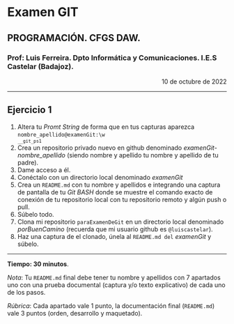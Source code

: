# Examen GIT
## PROGRAMACIÓN. CFGS DAW.
### Prof: Luis Ferreira. Dpto Informática y Comunicaciones. I.E.S Castelar (Badajoz).

<div style="text-align: right;">10 de octubre de 2022</div>

---

## Ejercicio 1
1. Altera tu *Promt String* de forma que en tus capturas aparezca <code>nombre_apellido@examenGit:\w `__git_ps1`</code>
2. Crea un repositorio privado nuevo en github denominado *examenGit-nombre_apellido* (siendo nombre y apellido tu nombre y apellido de tu padre).
3. Dame acceso a él.
4. Conéctalo con un directorio local denominado *examenGit*
5. Crea un `README.md` con tu nombre y apellidos e integrando una captura de pantalla de tu *Git BASH* donde se muestre el comando exacto de conexión de tu repositorio local con tu repositorio remoto y algún push o pull.
6. Súbelo todo.
7. Clona mi repositorio `paraExamenDeGit` en un directorio local denominado *porBuenCamino* (recuerda que mi usuario github es `@luiscastelar`).
8. Haz una captura de el clonado, únela al `README.md del` *examenGit* y súbelo.
---
**Tiempo: 30 minutos**.

*Nota*: Tu `README.md` final debe tener tu nombre y apellidos con 7 apartados uno con una prueba documental (captura y/o texto explicativo) de cada uno de los pasos.

*Rúbrica*:
Cada apartado vale 1 punto, la documentación final (`README.md`) vale 3 puntos (orden, desarrollo y maquetado).
